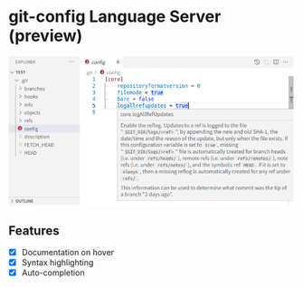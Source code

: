 # git-config Language Server (preview)

![screenshot](./screenshot.png)

## Features
- [x] Documentation on hover
- [x] Syntax highlighting
- [x] Auto-completion
